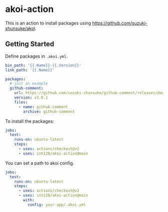 # akoi-action

This is an action to install packages using https://github.com/suzuki-shunsuke/akoi.


## Getting Started

Define packages in `.akoi.yml`.

```yaml
bin_path: '{{.Name}}-{{.Version}}'
link_path: '{{.Name}}'

packages:
  # just an example
  github-comment:
    url: https://github.com/suzuki-shunsuke/github-comment/releases/download/{{.Version}}/github-comment_{{trimPrefix "v" .Version}}_{{.OS}}_{{.Arch}}.tar.gz
    version: v3.0.1
    files:
      - name: github-comment
        archive: github-comment
```

To install the packages:

```yaml
jobs:
  test:
    runs-on: ubuntu-latest
    steps:
      - uses: actions/checkout@v2
      - uses: int128/akoi-action@main
```

You can set a path to akoi config.

```yaml
jobs:
  test:
    runs-on: ubuntu-latest
    steps:
      - uses: actions/checkout@v2
      - uses: int128/akoi-action@main
        with:
          config: your-app/.akoi.yml
```
